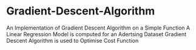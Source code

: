 # Gradient-Descent-Algorithm
An Implementation of Gradient Descent Algorithm on a Simple Function
A Linear Regression Model is computed for an Adertsing Dataset 
Gradient Descent Algorithm is used to Optimise Cost Function

